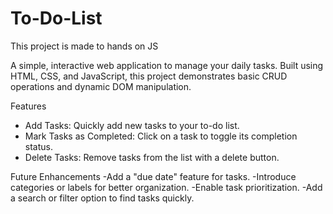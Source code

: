 # To-Do-List
This project is made to hands on JS

A simple, interactive web application to manage your daily tasks. Built using HTML, CSS, and JavaScript, this project demonstrates basic CRUD operations and dynamic DOM manipulation.

Features
- Add Tasks: Quickly add new tasks to your to-do list.
- Mark Tasks as Completed: Click on a task to toggle its completion status.
- Delete Tasks: Remove tasks from the list with a delete button.

Future Enhancements
-Add a "due date" feature for tasks.
-Introduce categories or labels for better organization.
-Enable task prioritization.
-Add a search or filter option to find tasks quickly.
